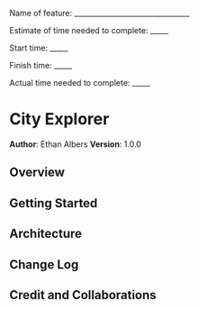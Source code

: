 Name of feature: ________________________________

Estimate of time needed to complete: _____

Start time: _____

Finish time: _____

Actual time needed to complete: _____

# City Explorer

**Author**: Ethan Albers
**Version**: 1.0.0

## Overview
<!-- Project to build a React application that uses Axios to make user-intitiated requests for data from a third-party API. -->

## Getting Started
<!-- What are the steps that a user must take in order to build this app on their own machine and get it running? -->

## Architecture
<!-- HTML, CSS, React, Axiom, Bootsrap -->

## Change Log
<!-- Use this area to document the iterative changes made to your application as each feature is successfully implemented. Use time stamps. Here's an example:

01-01-2001 4:59pm - Application now has a fully-functional express server, with a GET route for the location resource. -->

## Credit and Collaborations
<!-- Give credit (and a link) to other people or resources that helped you build this application. -->
